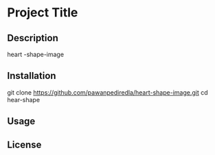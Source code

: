 # Project Title

## Description
heart -shape-image 
## Installation
git clone https://github.com/pawanpediredla/heart-shape-image.git
cd hear-shape

## Usage

## License

